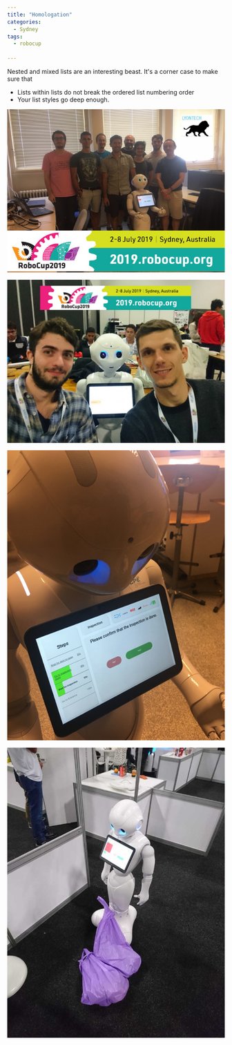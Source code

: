 ```yaml
---
title: "Homologation"
categories:
  - Sydney
tags:
  - robocup

---
```


Nested and mixed lists are an interesting beast. It's a corner case to make sure that

* Lists within lists do not break the ordered list numbering order
* Your list styles go deep enough.

![Part of the team, support from Lyon](/assets/images/sydney2019/team_part.jpg)

![reduce but efficient team present at sydney](/assets/images/sydney2019/benoit_vincent.jpg)


![robot](/assets/images/sydney2019/robot.jpg)

![garbage](/assets/images/sydney2019/garbage.jpg)
